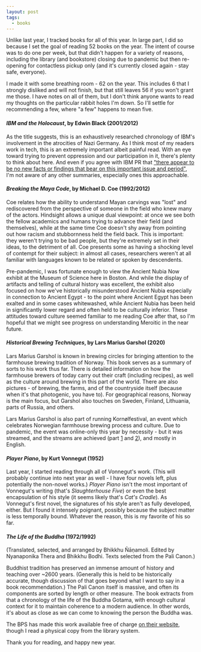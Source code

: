 ```yaml
---
layout: post
tags:
  - books
---
```


Unlike last year, I tracked books for all of this year.  In large part, I did
so because I set the goal of reading 52 books on the year.  The intent of
course was to do one per week, but that didn't happen for a variety of
reasons, including the library (and bookstore) closing due to pandemic but
then re-opening for contactless pickup only (and it's currently closed again -
stay safe, everyone).

I made it with some breathing room - 62 on the year.  This includes 6 that I
strongly disliked and will not finish, but that still leaves 56 if you won't
grant me those.  I have notes on all of them, but I don't think anyone wants
to read my thoughts on the particular rabbit holes I'm down.  So I'll settle
for recommending a few, where "a few" happens to mean five.

#### _IBM and the Holocaust_, by Edwin Black (2001/2012)

As the title suggests, this is an exhaustively researched chronology of IBM's
involvement in the atrocities of Nazi Germany.  As I think most of my readers
work in tech, this is an extremely important albeit painful read.  With an eye
toward trying to prevent oppression and our participation in it, there's
plenty to think about here.  And even if you agree with IBM PR that ["there
appear to be no new facts or findings that bear on this important issue and
period"](https://www-03.ibm.com/press/us/en/pressrelease/1388.wss), I'm not
aware of any other summaries, especially ones this approachable.

#### _Breaking the Maya Code_, by Michael D. Coe (1992/2012)

Coe relates how the ability to understand Mayan carvings was "lost" and
rediscovered from the perspective of someone in the field who knew many of the
actors.  Hindsight allows a unique dual viewpoint: at once we see both the
fellow academics and humans trying to advance their field (and themselves),
while at the same time Coe doesn't shy away from pointing out how racism and
stubbornness held the field back.  This is important: they weren't trying to
be bad people, but they're extremely set in their ideas, to the detriment of
all.  Coe presents some as having a shocking level of contempt for their
subject: in almost all cases, researchers weren't at all familiar with
languages known to be related or spoken by descendents.

Pre-pandemic, I was fortunate enough to view the Ancient Nubia Now exhibit at
the Museum of Science here in Boston.  And while the display of artifacts and
telling of cultural history was excellent, the exhibit also focused on how
we've historically misunderstood Ancient Nubia especially in connection to
Ancient Egypt - to the point where Ancient Egypt has been exalted and in some
cases whitewashed, while Ancient Nubia has been held in significantly lower
regard and often held to be culturally inferior.  These attitudes toward
culture seemed familiar to me reading Coe after that, so I'm hopeful that we
might see progress on understanding Meroitic in the near future.

#### _Historical Brewing Techniques_, by Lars Marius Garshol (2020)

Lars Marius Garshol is known in brewing circles for bringing attention to the
farmhouse brewing tradition of Norway.  This book serves as a summary of sorts
to his work thus far.  There is detailed information on how the farmhouse
brewers of today carry out their craft (including recipes), as well as the
culture around brewing in this part of the world.  There are also pictures -
of brewing, the farms, and of the countryside itself (because when it's that
photogenic, you have to).  For geographical reasons, Norway is the main focus,
but Garshol also touches on Sweden, Finland, Lithuania, parts of Russia, and
others.

Lars Marius Garshol is also part of running Kornølfestival, an event which
celebrates Norwegian farmhouse brewing process and culture.  Due to pandemic,
the event was online-only this year by necessity - but it was streamed, and
the streams are achieved (part
[1](https://www.youtube.com/watch?v=eTDX6fds7EU) and
[2](https://www.youtube.com/watch?v=LNIbYj_J2QI)), and mostly in English.

#### _Player Piano_, by Kurt Vonnegut (1952)

Last year, I started reading through all of Vonnegut's work.  (This will
probably continue into next year as well - I have four novels left, plus
potentially the non-novel works.)  _Player Piano_ isn't the most important of
Vonnegut's writing (that's _Slaughterhouse Five_) or even the best
encapsulation of his style (it seems likely that's _Cat's Cradle_).  As
Vonnegut's first novel, the signatures of his style aren't as fully developed,
either.  But I found it intensely poignant, possibly because the subject
matter is less temporally bound.  Whatever the reason, this is my favorite of
his so far.

#### _The Life of the Buddha_ (1972/1992)

(Translated, selected, and arranged by Bhikkhu Ñāṇamoli.  Edited by
Nyanaponika Thera and Bhikkhu Bodhi.  Texts selected from the Pali Canon.)

Buddhist tradition has preserved an immense amount of history and teaching
over ~2600 years.  (Generally this is held to be historically accurate, though
discussion of that goes beyond what I want to say in a book recommendation.)
The Pali Canon itself is massive, and often its components are sorted by
length or other measure.  The book extracts from that a chronology of the life
of the Buddha Gotama, with enough cultural context for it to maintain
coherence to a modern audience.  In other words, it's about as close as we can
come to knowing the person the Buddha was.

The BPS has made this work available free of charge [on their
website](http://www.bps.lk/library-search-select.php?id=bp101s), though I read
a physical copy from the library system.

Thank you for reading, and happy new year.
